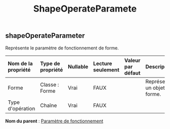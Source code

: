 ﻿---
title: ShapeOperateParamete
second_title: Aspose.Cells Cloud Documen
type: docs
url: /fr/specification/model/shapeoperateparameter/
description: "Aspose.Cells Spécification du modèle cloud : ShapeOperateParameter. Gérez sans effort Excel et d'autres feuilles de calcul avec des fonctionnalités telles que l'ouverture, la génération, l'édition, le fractionnement, la fusion, la comparaison et la conversion."
kwords: Excel, Office, feuille de calcul, Cloud REST API, ShapeOperateParameter
weight: 50
---
## **shapeOperateParameter**

 Représente le paramètre de fonctionnement de forme.

| Nom de la propriété| Type de propriété| Nullable| Lecture seulement| Valeur par défaut| Description|
|:- |:- |:- |:- |:- |:- |
| Forme| Classe : Forme| Vrai| FAUX|| Représente un objet de forme.|
| Type d'opération| Chaîne| Vrai| FAUX|||

**Nom du parent** : [Paramètre de fonctionnement](/specification/model/operateparameter)

